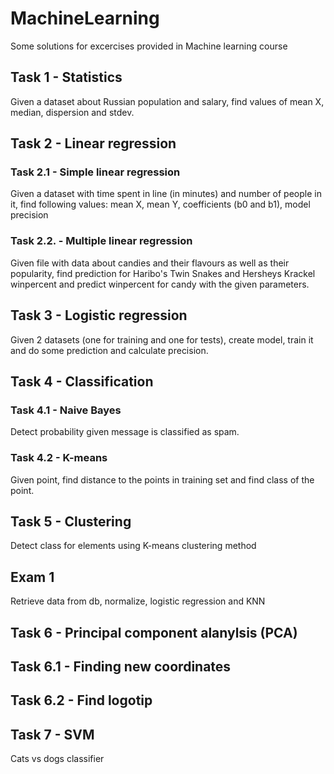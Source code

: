 # MachineLearning

Some solutions for excercises provided in Machine learning course

## Task 1 - Statistics
Given a dataset about Russian population and salary, find values of mean X, median, dispersion and stdev.

## Task 2 - Linear regression
### Task 2.1 - Simple linear regression
Given a dataset with time spent in line (in minutes) and number of people in it, find following values: mean X, mean Y, coefficients (b0 and b1), model precision

### Task 2.2. - Multiple linear regression
Given file with data about candies and their flavours as well as their popularity, find prediction for Haribo's Twin Snakes and Hersheys Krackel winpercent and predict winpercent for candy with the given parameters.

## Task 3 - Logistic regression
Given 2 datasets (one for training and one for tests), create model, train it and do some prediction and calculate precision.

## Task 4 - Classification
### Task 4.1 - Naive Bayes
Detect probability given message is classified as spam.

### Task 4.2 - K-means
Given point, find distance to the points in training set and find class of the point.

## Task 5 - Clustering
Detect class for elements using K-means clustering method

## Exam 1
Retrieve data from db, normalize, logistic regression and KNN

## Task 6 - Principal component alanylsis (PCA)
## Task 6.1 - Finding new coordinates
## Task 6.2 - Find logotip

## Task 7 - SVM
Cats vs dogs classifier